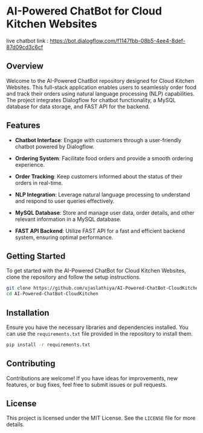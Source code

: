 
# AI-Powered ChatBot for Cloud Kitchen Websites

live chatbot link : https://bot.dialogflow.com/f1147fbb-08b5-4ee4-8def-87d09cd3c6cf

## Overview

Welcome to the AI-Powered ChatBot repository designed for Cloud Kitchen Websites. This full-stack application enables users to seamlessly order food and track their orders using natural language processing (NLP) capabilities. The project integrates Dialogflow for chatbot functionality, a MySQL database for data storage, and FAST API for the backend.

## Features

- **Chatbot Interface**: Engage with customers through a user-friendly chatbot powered by Dialogflow.

- **Ordering System**: Facilitate food orders and provide a smooth ordering experience.

- **Order Tracking**: Keep customers informed about the status of their orders in real-time.

- **NLP Integration**: Leverage natural language processing to understand and respond to user queries effectively.

- **MySQL Database**: Store and manage user data, order details, and other relevant information in a MySQL database.

- **FAST API Backend**: Utilize FAST API for a fast and efficient backend system, ensuring optimal performance.

## Getting Started

To get started with the AI-Powered ChatBot for Cloud Kitchen Websites, clone the repository and follow the setup instructions.

```bash
git clone https://github.com/ujaslathiya/AI-Powered-ChatBot-CloudKitchen.git
cd AI-Powered-ChatBot-CloudKitchen
```

## Installation

Ensure you have the necessary libraries and dependencies installed. You can use the `requirements.txt` file provided in the repository to install them.

```bash
pip install -r requirements.txt
```

## Contributing

Contributions are welcome! If you have ideas for improvements, new features, or bug fixes, feel free to submit issues or pull requests.

## License

This project is licensed under the MIT License. See the `LICENSE` file for more details.
